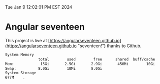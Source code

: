 Tue Jan  9 12:02:01 PM EST 2024

# Angular seventeen


This project is live at [https://angularseventeen.github.io](https://angularseventeen.github.io "seventeen!") thanks to Github.

```bash
System Memory
               total        used        free      shared  buff/cache   available
Mem:            15Gi       2.5Gi       2.9Gi       450Mi        10Gi        12Gi
Swap:          8.0Gi        10Mi       8.0Gi
System Storage
677M	.
```
```bash

